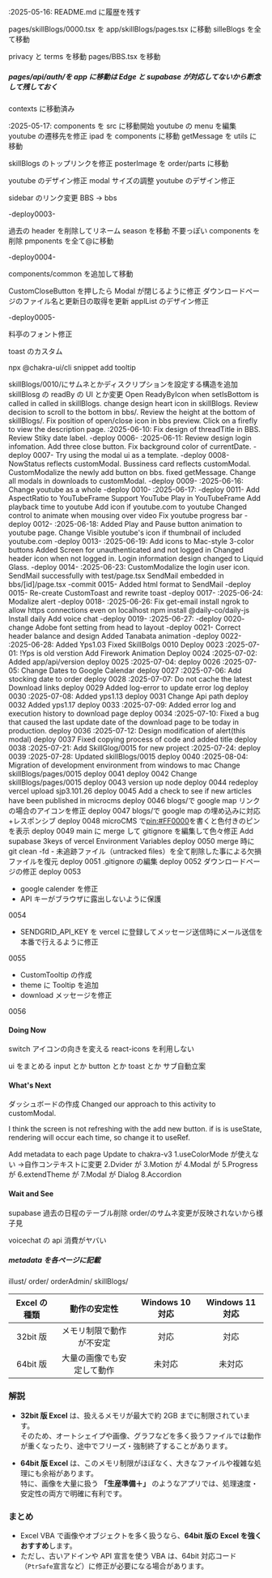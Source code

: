 :2025-05-16:
README.md に履歴を残す

pages/skillBlogs/0000.tsx を app/skillBlogs/pages.tsx に移動
silleBlogs を全て移動

privacy と terms を移動
pages/BBS.tsx を移動

##### pages/api/auth/を app に移動は Edge と supabase が対応してないから断念して残しておく

contexts に移動済み

:2025-05-17:
components を src に移動開始
youtube の menu を編集
youtube の遷移先を修正
ipad を components に移動
getMessage を utils に移動

skillBlogs のトップリンクを修正
posterImage を order/parts に移動

youtube のデザイン修正
modal サイズの調整
youtube のデザイン修正

sidebar のリンク変更 BBS -> bbs

-deploy0003-

過去の header を削除してリネーム
season を移動
不要っぽい components を削除
pmponents を全て@に移動

-deploy0004-

components/common を追加して移動

CustomCloseButton を押したら Modal が閉じるように修正
ダウンロードページのファイル名と更新日の取得を更新
applList のデザイン修正

-deploy0005-

料亭のフォント修正

toast のカスタム

npx @chakra-ui/cli snippet add tooltip

skillBlogs/0010/にサムネとかディスクリプションを設定する構造を追加
skillBlosg の readBy の UI とか変更
Open ReadyByIcon when setIsBottom is called in called in skillBlogs.
change design heart icon in skillBlogs.
Review decision to scroll to the bottom in bbs/.
Review the height at the bottom of skillBlogs/.
Fix position of open/close icon in bbs preview.
Click on a firefly to view the description page.
:2025-06-10:
Fix design of threadTitle in BBS.
Review Stiky date label.
-deploy 0006-
:2025-06-11:
Review design login infomation.
Add three close button.
Fix background color of currentDate.
-deploy 0007-
Try using the modal ui as a template.
-deploy 0008-
NowStatus reflects customModal.
Bussiness card reflects customModal.
CustomModalize the newly add button on bbs.
fixed getMessage.
Change all modals in downloads to customModal.
-deploy 0009-
:2025-06-16:
Change youtube as a whole
-deploy 0010-
:2025-06-17:
-deploy 0011-
Add AspectRatio to YouTubeFrame
Support YouTube Play in YouTubeFrame
Add playback time to youtube
Add icon if youtube.com to youtube
Changed control to animate when mousing over video
Fix youtube progress bar
-deploy 0012-
:2025-06-18:
Added Play and Pause button animation to youtube page.
Change Visible youtube's icon if thumbnail of included youtube.com
-deploy 0013-
:2025-06-19:
Add icons to Mac-style 3-color buttons
Added Screen for unauthenticated and not logged in
Changed header icon when not logged in.
Login information design changed to Liquid Glass.
-deploy 0014-
:2025-06-23:
CustomModalize the login user icon.
SendMail successfully with test/page.tsx
SendMail embedded in bbs/[id]/page.tsx
-commit 0015-
Added html format to SendMail
-deploy 0015-
Re-create CustomToast and rewrite toast
-deploy 0017-
:2025-06-24:
Modalize alert
-deploy 0018-
:2025-06-26:
Fix get-email
install ngrok to allow https connections even on localhost
npm install @daily-co/daily-js
Install daily Add voice chat
-deploy 0019-
:2025-06-27:
-deploy 0020-
change Adobe font setting from head to layout
-deploy 0021-
Correct header balance and design
Added Tanabata animation
-deploy 0022-
:2025-06-28:
Added Yps1.03
Fixed SkillBolgs 0010
Deploy 0023
:2025-07-01:
!Yps is old verstion
Add Firework Animation
Deploy 0024
:2025-07-02:
Added app/api/version
deploy 0025
:2025-07-04:
deploy 0026
:2025-07-05:
Change Dates to Google Calendar
deploy 0027
:2025-07-06:
Add stocking date to order
deploy 0028
:2025-07-07:
Do not cache the latest Download links
deploy 0029
Added log-error to update error log
deploy 0030
:2025-07-08:
Added yps1.13
deploy 0031
Change Api path
deploy 0032
Added yps1.17
deploy 0033
:2025-07-09:
Added error log and execution history to download page
deploy 0034
:2025-07-10:
Fixed a bug that caused the last update date of the download page to be today in production.
deploy 0036
:2025-07-12:
Design modification of alert(this modal)
deploy 0037
Fixed copying process of code and added title
deploy 0038
:2025-07-21:
Add SkillGlog/0015 for new project
:2025-07-24:
deploy 0039
:2025-07-28:
Updated skillBlogs/0015
deploy 0040
:2025-08-04:
Migration of development environment from windows to mac
Change skillBlogs/pages/0015
deploy 0041
deploy 0042
Change skillBlogs/pages/0015
deploy 0043
version up node
deploy 0044
redeploy vercel
upload sjp3.101.26
deploy 0045
Add a check to see if new articles have been published in microcms
deploy 0046
blogs/で google map リンクの場合のアイコンを修正
deploy 0047
blogs/で google map の埋め込みに対応+レスポンシブ
deploy 0048
microCMS で<pin:#FF0000>を書くと色付きのピンを表示
deploy 0049
main に merge して gitignore を編集して色々修正
Add supabase 3keys of vercel Environment Variables
deploy 0050
merge 時に git clean -fd - 未追跡ファイル（untracked files）を全て削除した事による欠損ファイルを復元
deploy 0051
.gitignore の編集
deploy 0052
ダウンロードページの修正
deploy 0053

- google calender を修正
- API キーがブラウザに露出しないように保護

0054

- SENDGRID_API_KEY を vercel に登録してメッセージ送信時にメール送信を本番で行えるように修正

0055

- CustomTooltip の作成
- theme に Tooltip を追加
- download メッセージを修正

0056

#### Doing Now

switch アイコンの向きを変える
react-icons を利用しない

ui をまとめる input とか button とか toast とか
サブ自動立案

#### What's Next

ダッシュボードの作成
Changed our approach to this activity to customModal.

I think the screen is not refreshing with the add new button.
if is is useState, rendering will occur each time, so change it to useRef.

Add metadata to each page
Update to chakra-v3
1.useColorMode が使えない ->自作コンテキストに変更
2.Dvider が
3.Motion が
4.Modal が
5.Progress が
6.extendTheme が
7.Modal が Dialog
8.Accordion

#### Wait and See

supabase 過去の日程のテーブル削除
order/のサムネ変更が反映されないから様子見

voicechat の api 消費がヤバい

##### metadata を各ページに記載

illust/
order/
orderAdmin/
skillBlogs/

| Excel の種類 |        動作の安定性        | Windows 10 対応 | Windows 11 対応 |
| :----------: | :------------------------: | :-------------: | :-------------: |
|   32bit 版   |  メモリ制限で動作が不安定  |      対応       |      対応       |
|   64bit 版   | 大量の画像でも安定して動作 |     未対応      |     未対応      |

### 解説

- **32bit 版 Excel** は、扱えるメモリが最大で約 2GB までに制限されています。  
  そのため、オートシェイプや画像、グラフなどを多く扱うファイルでは動作が重くなったり、途中でフリーズ・強制終了することがあります。

- **64bit 版 Excel** は、このメモリ制限がほぼなく、大きなファイルや複雑な処理にも余裕があります。  
  特に、画像を大量に扱う **「生産準備＋」** のようなアプリでは、処理速度・安定性の両方で明確に有利です。

### まとめ

- Excel VBA で画像やオブジェクトを多く扱うなら、**64bit 版の Excel を強くおすすめ**します。
- ただし、古いアドインや API 宣言を使う VBA は、64bit 対応コード（`PtrSafe`宣言など）に修正が必要になる場合があります。
